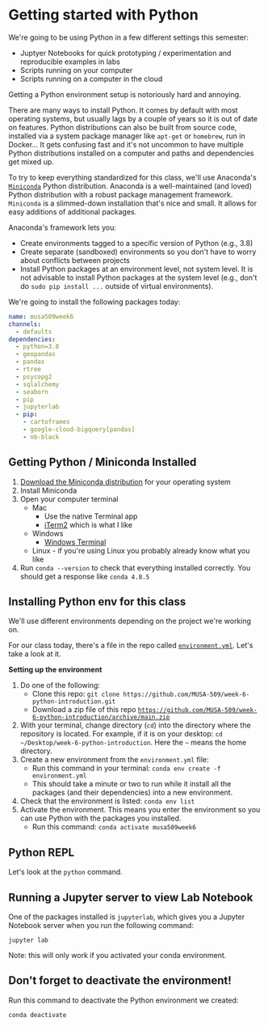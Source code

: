 # Getting started with Python

We're going to be using Python in a few different settings this semester:
* Juptyer Notebooks for quick prototyping / experimentation and reproducible examples in labs
* Scripts running on your computer
* Scripts running on a computer in the cloud

Getting a Python environment setup is notoriously hard and annoying.

There are many ways to install Python. It comes by default with most operating systems, but usually lags by a couple of years so it is out of date on features. Python distributions can also be built from source code, installed via a system package manager like `apt-get` or `homebrew`, run in Docker... It gets confusing fast and it's not uncommon to have multiple Python distributions installed on a computer and paths and dependencies get mixed up.

To try to keep everything standardized for this class, we'll use Anaconda's [`Miniconda`](https://docs.conda.io/en/latest/miniconda.html) Python distribution. Anaconda is a well-maintained (and loved) Python distribution with a robust package management framework. `Miniconda` is a slimmed-down installation that's nice and small. It allows for easy additions of additional packages.

Anaconda's framework lets you:
* Create environments tagged to a specific version of Python (e.g., 3.8)
* Create separate (sandboxed) environments so you don't have to worry about conflicts between projects
* Install Python packages at an environment level, not system level. It is not advisable to install Python packages at the system level (e.g., don't do `sudo pip install ...` outside of virtual environments).

We're going to install the following packages today:

```yaml
name: musa509week6
channels:
  - defaults
dependencies:
  - python=3.8
  - geopandas
  - pandas
  - rtree
  - psycopg2
  - sqlalchemy
  - seaborn
  - pip
  - jupyterlab
  - pip:
    - cartoframes
    - google-cloud-bigquery[pandas]
    - nb-black
```

## Getting Python / Miniconda Installed 

1. [Download the Miniconda distribution](https://docs.conda.io/en/latest/miniconda.html) for your operating system
2. Install Miniconda
3. Open your computer terminal
    * Mac
      - Use the native Terminal app
      - [iTerm2](https://www.iterm2.com/) which is what I like
    * Windows
      - [Windows Terminal](https://www.microsoft.com/en-us/p/windows-terminal/9n0dx20hk701?activetab=pivot:overviewtab)
    * Linux - if you're using Linux you probably already know what you like
4. Run `conda --version` to check that everything installed correctly. You should get a response like `conda 4.8.5`

## Installing Python env for this class

We'll use different environments depending on the project we're working on.

For our class today, there's a file in the repo called [`environment.yml`](https://github.com/MUSA-509/week-6-python-introduction/blob/main/environment.yml). Let's take a look at it.

**Setting up the environment**

1. Do one of the following:
    * Clone this repo: `git clone https://github.com/MUSA-509/week-6-python-introduction.git`
    * Download a zip file of this repo [`https://github.com/MUSA-509/week-6-python-introduction/archive/main.zip`](https://github.com/MUSA-509/week-6-python-introduction/archive/main.zip)
2. With your terminal, change directory (`cd`) into the directory where the repository is located. For example, if it is on your desktop: `cd ~/Desktop/week-6-python-introduction`. Here the `~` means the home directory.
3. Create a new environment from the `environment.yml` file:
    * Run this command in your terminal: `conda env create -f environment.yml`
    * This should take a minute or two to run while it install all the packages (and their dependencies) into a new environment.
4. Check that the environment is listed: `conda env list`
5. Activate the environment. This means you enter the environment so you can use Python with the packages you installed.
    * Run this command: `conda activate musa509week6`

## Python REPL

Let's look at the `python` command.

## Running a Jupyter server to view Lab Notebook

One of the packages installed is `jupyterlab`, which gives you a Jupyter Notebook server when you run the following command:

```
jupyter lab
```

Note: this will only work if you activated your conda environment.


## Don't forget to deactivate the environment!

Run this command to deactivate the Python environment we created:

```
conda deactivate
```
